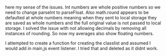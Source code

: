 here my sense of the issues. Int numbers are whole positive numbers so we need to change parseInt to parseFloat. Also math.round appears to be defaulted at whole numbers meaning when they sent to local storage they are saved as whole numbers and the full original value is not passed to local storage. I solved the issue with not allowing decimals by removing all instances of rounding. So now my averages also show floating numbers.

I attempted to create a function for creating the classlist and assumed I would add in main,js event listener. I tried that and deleted as it didnt work.